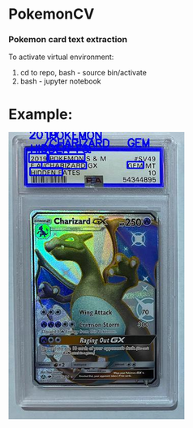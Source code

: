 # PokemonCV
### Pokemon card text extraction
To activate virtual environment:

1. cd to repo, bash - source bin/activate
2. bash - jupyter notebook

# Example:
![alt text](https://github.com/KristofPusztai/PokemonCV/blob/master/example.jpeg)
